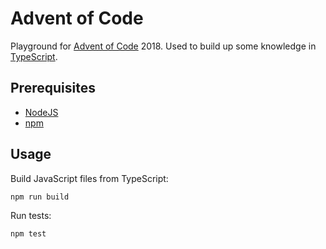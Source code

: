 # Advent of Code

Playground for [Advent of Code](https://adventofcode.com/) 2018.
Used to build up some knowledge in [TypeScript](https://www.typescriptlang.org).

## Prerequisites ##

- [NodeJS](https://nodejs.org/en/)
- [npm](https://www.npmjs.com/get-npm)

## Usage ##

Build JavaScript files from TypeScript:

    npm run build

Run tests:

    npm test